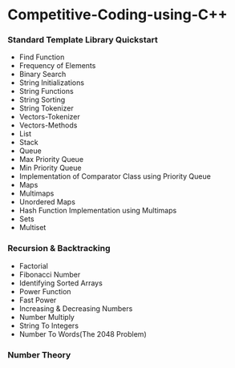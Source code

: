 # Competitive-Coding-using-C++
<h3>Standard Template Library Quickstart </h3>
<ul>
  <li>Find Function</li>
  <li>Frequency of Elements</li>
  <li>Binary Search</li>
  <li>String Initializations</li>
  <li>String Functions</li>
  <li>String Sorting</li>
  <li>String Tokenizer</li>
  <li>Vectors-Tokenizer</li>
  <li>Vectors-Methods</li>
  <li>List</li>
  <li>Stack</li>
  <li>Queue</li>
  <li>Max Priority Queue</li>
  <li>Min Priority Queue</li>
  <li>Implementation of Comparator Class using Priority Queue</li>
  <li>Maps</li>
  <li>Multimaps</li>
  <li>Unordered Maps</li>
  <li>Hash Function Implementation using Multimaps</li>
  <li>Sets</li>
  <li>Multiset</li>
 </ul>
 
 <h3>Recursion & Backtracking</h3>
 <ul>
  <li>Factorial</li>
  <li>Fibonacci Number</li>
  <li>Identifying Sorted Arrays</li>
  <li>Power Function</li>
  <li>Fast Power</li>
  <li>Increasing & Decreasing Numbers</li>
  <li>Number Multiply</li>
  <li>String To Integers</li>
  <li>Number To Words(The 2048 Problem)</li>
 </ul>
 
 <h3>Number Theory</h3>
  
